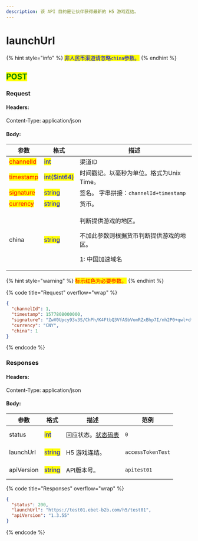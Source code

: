 ```yaml
---
description: 该 API 目的是让伙伴获得最新的 H5 游戏连结。
---
```


# launchUrl

{% hint style="info" %}
<mark style="color:blue;">非人民币渠道请忽略</mark><mark style="color:blue;">`china`</mark><mark style="color:blue;">参数。</mark>
{% endhint %}

## <mark style="color:green;">POST</mark>

### **Request**

#### Headers:

Content-Type: application/json

#### Body:

| 参数                                        | 格式                                           | 描述                                                           |
| ----------------------------------------- | -------------------------------------------- | ------------------------------------------------------------ |
| <mark style="color:red;">channelId</mark> | <mark style="color:blue;">int</mark>         | 渠道ID                                                         |
| <mark style="color:red;">timestamp</mark> | <mark style="color:blue;">int($int64)</mark> | 时间戳记。以毫秒为单位。格式为Unix Time。                                    |
| <mark style="color:red;">signature</mark> | <mark style="color:blue;">string</mark>      | 签名。 字串拼接：`channelId+timestamp`                               |
| <mark style="color:red;">currency</mark>  | <mark style="color:blue;">string</mark>      | 货币。                                                          |
| china                                     | <mark style="color:blue;">string</mark>      | <p>判断提供游戏的地区。</p><p>不加此参数则根据货币判断提供游戏的地区。</p><p>1: 中国加速域名</p> |

{% hint style="warning" %}
<mark style="color:red;">标示红色为必要参数。</mark>
{% endhint %}

{% code title="Request" overflow="wrap" %}
```json
{
  "channelId": 1,
  "timestamp": 1577808000000,
  "signature": "ZwV0Upcy93v3S/ChPh/K4FtbQ3VfA9bVomRZxBhp7I/nh2P0+qwl+dfax4QZrLwT3TuFIJGv1+nWBb+oTN5bdg==",
  "currency": "CNY",
  "china": 1
}
```
{% endcode %}

### **Responses**

#### Headers:

Content-Type: application/json

#### Body:

<table><thead><tr><th>参数</th><th>格式</th><th>描述</th><th data-hidden>范例</th></tr></thead><tbody><tr><td>status</td><td><mark style="color:blue;">int</mark></td><td>回应状态。<a href="../../ebet-xiang-ying-zhuang-tai-ma.md">状态码表</a></td><td><pre><code>0
</code></pre></td></tr><tr><td>launchUrl</td><td><mark style="color:blue;">string</mark></td><td>H5 游戏连结。</td><td><pre><code>accessTokenTest
</code></pre></td></tr><tr><td>apiVersion</td><td><mark style="color:blue;">string</mark></td><td>API版本号。</td><td><pre><code>apitest01
</code></pre></td></tr></tbody></table>

{% code title="Responses" overflow="wrap" %}
```json
{
  "status": 200,
  "launchUrl": "https://test01.ebet-b2b.com/h5/test01",
  "apiVersion": "1.3.55"
}
```
{% endcode %}
